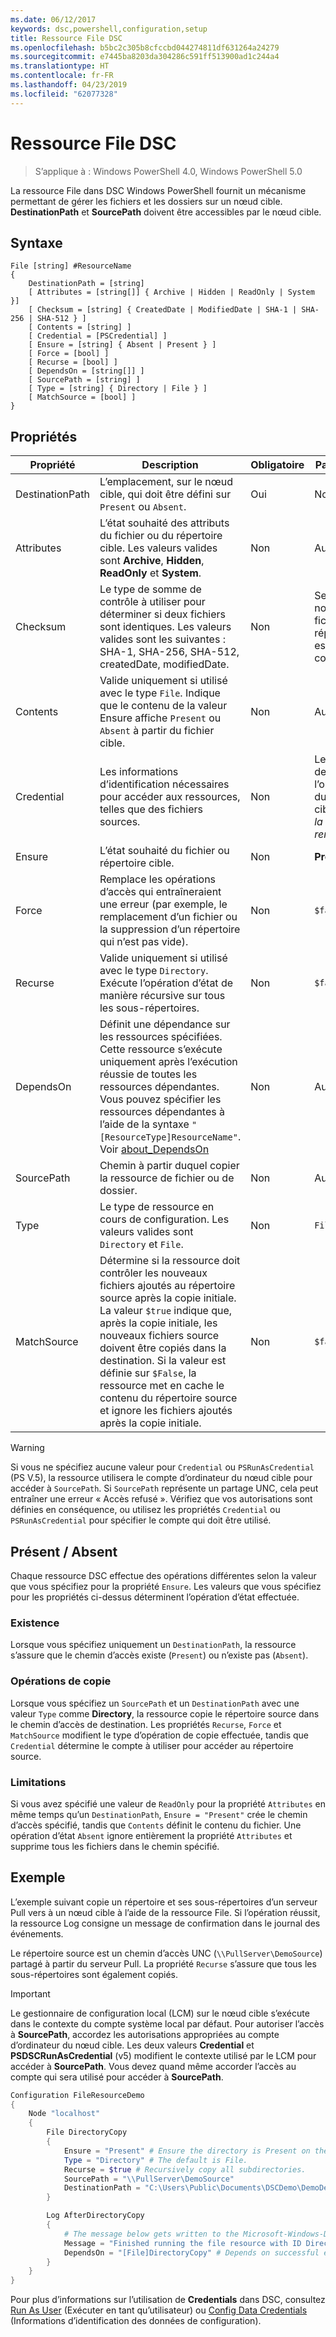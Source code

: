 ```yaml
---
ms.date: 06/12/2017
keywords: dsc,powershell,configuration,setup
title: Ressource File DSC
ms.openlocfilehash: b5bc2c305b8cfccbd044274811df631264a24279
ms.sourcegitcommit: e7445ba8203da304286c591ff513900ad1c244a4
ms.translationtype: HT
ms.contentlocale: fr-FR
ms.lasthandoff: 04/23/2019
ms.locfileid: "62077328"
---
```

# <a name="dsc-file-resource"></a>Ressource File DSC

> S’applique à : Windows PowerShell 4.0, Windows PowerShell 5.0

La ressource File dans DSC Windows PowerShell fournit un mécanisme permettant de gérer les fichiers et les dossiers sur un nœud cible. **DestinationPath** et **SourcePath** doivent être accessibles par le nœud cible.

## <a name="syntax"></a>Syntaxe

```
File [string] #ResourceName
{
    DestinationPath = [string]
    [ Attributes = [string[]] { Archive | Hidden | ReadOnly | System }]
    [ Checksum = [string] { CreatedDate | ModifiedDate | SHA-1 | SHA-256 | SHA-512 } ]
    [ Contents = [string] ]
    [ Credential = [PSCredential] ]
    [ Ensure = [string] { Absent | Present } ]
    [ Force = [bool] ]
    [ Recurse = [bool] ]
    [ DependsOn = [string[]] ]
    [ SourcePath = [string] ]
    [ Type = [string] { Directory | File } ]
    [ MatchSource = [bool] ]
}
```

## <a name="properties"></a>Propriétés

|Propriété       |Description                                                                   |Obligatoire|Par défaut|
|---------------|------------------------------------------------------------------------------|--------|-------|
|DestinationPath|L’emplacement, sur le nœud cible, qui doit être défini sur `Present` ou `Absent`.|Oui|Non|
|Attributes     |L’état souhaité des attributs du fichier ou du répertoire cible. Les valeurs valides sont **Archive**, **Hidden**, **ReadOnly** et **System**.|Non|Aucune|
|Checksum      |Le type de somme de contrôle à utiliser pour déterminer si deux fichiers sont identiques. Les valeurs valides sont les suivantes : SHA-1, SHA-256, SHA-512, createdDate, modifiedDate.|Non|Seul le nom du fichier ou répertoire est comparé.|
|Contents       |Valide uniquement si utilisé avec le type `File`. Indique que le contenu de la valeur Ensure affiche `Present` ou `Absent` à partir du fichier cible. |Non|Aucune|
|Credential     |Les informations d’identification nécessaires pour accéder aux ressources, telles que des fichiers sources.|Non|Le compte de l’ordinateur du nœud cible. (*voir la remarque*)|
|Ensure         |L’état souhaité du fichier ou répertoire cible. |Non|**Present**|
|Force          |Remplace les opérations d’accès qui entraîneraient une erreur (par exemple, le remplacement d’un fichier ou la suppression d’un répertoire qui n’est pas vide).|Non|`$false`|
|Recurse        |Valide uniquement si utilisé avec le type `Directory`. Exécute l’opération d’état de manière récursive sur tous les sous-répertoires.|Non|`$false`|
|DependsOn      |Définit une dépendance sur les ressources spécifiées. Cette ressource s’exécute uniquement après l’exécution réussie de toutes les ressources dépendantes. Vous pouvez spécifier les ressources dépendantes à l’aide de la syntaxe `"[ResourceType]ResourceName"`. Voir [about_DependsOn](../../../configurations/resource-depends-on.md)|Non|Aucune|
|SourcePath     |Chemin à partir duquel copier la ressource de fichier ou de dossier.|Non|Aucune|
|Type           |Le type de ressource en cours de configuration. Les valeurs valides sont `Directory` et `File`.|Non|`File`|
|MatchSource    |Détermine si la ressource doit contrôler les nouveaux fichiers ajoutés au répertoire source après la copie initiale. La valeur `$true` indique que, après la copie initiale, les nouveaux fichiers source doivent être copiés dans la destination. Si la valeur est définie sur `$False`, la ressource met en cache le contenu du répertoire source et ignore les fichiers ajoutés après la copie initiale.|Non|`$false`|

> [!WARNING]
> Si vous ne spécifiez aucune valeur pour `Credential` ou `PSRunAsCredential` (PS V.5), la ressource utilisera le compte d’ordinateur du nœud cible pour accéder à `SourcePath`.  Si `SourcePath` représente un partage UNC, cela peut entraîner une erreur « Accès refusé ». Vérifiez que vos autorisations sont définies en conséquence, ou utilisez les propriétés `Credential` ou `PSRunAsCredential` pour spécifier le compte qui doit être utilisé.

## <a name="present-vs-absent"></a>Présent / Absent

Chaque ressource DSC effectue des opérations différentes selon la valeur que vous spécifiez pour la propriété `Ensure`. Les valeurs que vous spécifiez pour les propriétés ci-dessus déterminent l’opération d’état effectuée.

### <a name="existence"></a>Existence

Lorsque vous spécifiez uniquement un `DestinationPath`, la ressource s’assure que le chemin d’accès existe (`Present`) ou n’existe pas (`Absent`).

### <a name="copy-operations"></a>Opérations de copie

Lorsque vous spécifiez un `SourcePath` et un `DestinationPath` avec une valeur `Type` comme **Directory**, la ressource copie le répertoire source dans le chemin d’accès de destination. Les propriétés `Recurse`, `Force` et `MatchSource` modifient le type d’opération de copie effectuée, tandis que `Credential` détermine le compte à utiliser pour accéder au répertoire source.

### <a name="limitations"></a>Limitations

Si vous avez spécifié une valeur de `ReadOnly` pour la propriété `Attributes` en même temps qu’un `DestinationPath`, `Ensure = "Present"` crée le chemin d’accès spécifié, tandis que `Contents` définit le contenu du fichier.  Une opération d’état `Absent` ignore entièrement la propriété `Attributes` et supprime tous les fichiers dans le chemin spécifié.

## <a name="example"></a>Exemple

L’exemple suivant copie un répertoire et ses sous-répertoires d’un serveur Pull vers à un nœud cible à l’aide de la ressource File. Si l’opération réussit, la ressource Log consigne un message de confirmation dans le journal des événements.

Le répertoire source est un chemin d’accès UNC (`\\PullServer\DemoSource`) partagé à partir du serveur Pull. La propriété `Recurse` s’assure que tous les sous-répertoires sont également copiés.

> [!IMPORTANT]
> Le gestionnaire de configuration local (LCM) sur le nœud cible s’exécute dans le contexte du compte système local par défaut. Pour autoriser l’accès à **SourcePath**, accordez les autorisations appropriées au compte d’ordinateur du nœud cible. Les deux valeurs **Credential** et **PSDSCRunAsCredential** (v5) modifient le contexte utilisé par le LCM pour accéder à **SourcePath**. Vous devez quand même accorder l’accès au compte qui sera utilisé pour accéder à **SourcePath**.

```powershell
Configuration FileResourceDemo
{
    Node "localhost"
    {
        File DirectoryCopy
        {
            Ensure = "Present" # Ensure the directory is Present on the target node.
            Type = "Directory" # The default is File.
            Recurse = $true # Recursively copy all subdirectories.
            SourcePath = "\\PullServer\DemoSource"
            DestinationPath = "C:\Users\Public\Documents\DSCDemo\DemoDestination"
        }

        Log AfterDirectoryCopy
        {
            # The message below gets written to the Microsoft-Windows-Desired State Configuration/Analytic log
            Message = "Finished running the file resource with ID DirectoryCopy"
            DependsOn = "[File]DirectoryCopy" # Depends on successful execution of the File resource.
        }
    }
}
```

Pour plus d’informations sur l’utilisation de **Credentials** dans DSC, consultez [Run As User](../../../configurations/runAsUser.md) (Exécuter en tant qu’utilisateur) ou [Config Data Credentials](../../../configurations/configDataCredentials.md) (Informations d’identification des données de configuration).
